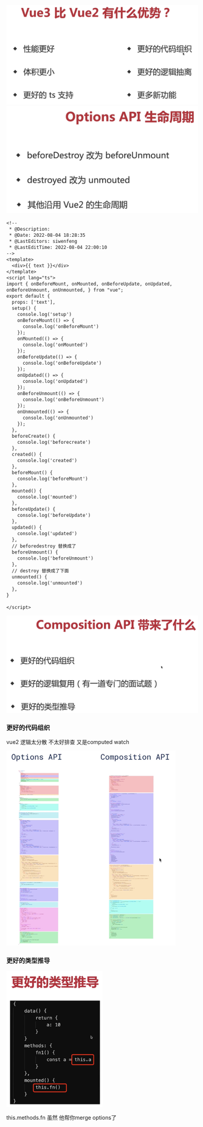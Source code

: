 

<img src="../image/image-20220804181339876.png" alt="image-20220804181339876" style="zoom:50%;" />

<img src="../image/image-20220804181529172.png" alt="image-20220804181529172" style="zoom:50%;" />

```vue
<!--
 * @Description: 
 * @Date: 2022-08-04 18:28:35
 * @LastEditors: siwenfeng
 * @LastEditTime: 2022-08-04 22:00:10
-->
<template>
  <div>{{ text }}</div>
</template>
<script lang="ts">
import { onBeforeMount, onMounted, onBeforeUpdate, onUpdated, onBeforeUnmount, onUnmounted, } from "vue";
export default {
  props: ['text'],
  setup() {
    console.log('setup')
    onBeforeMount(() => {
      console.log('onBeforeMount')
    });
    onMounted(() => {
      console.log('onMounted')
    });
    onBeforeUpdate(() => {
      console.log('onBeforeUpdate')
    });
    onUpdated(() => {
      console.log('onUpdated')
    });
    onBeforeUnmount(() => {
      console.log('onBeforeUnmount')
    });
    onUnmounted(() => {
      console.log('onUnmounted')
    });
  },
  beforeCreate() {
    console.log('beforecreate')
  },
  created() {
    console.log('created')
  },
  beforeMount() {
    console.log('beforeMount')
  },
  mounted() {
    console.log('mounted')
  },
  beforeUpdate() {
    console.log('beforeUpdate')
  },
  updated() {
    console.log('updated')
  },
  // beforedestroy 替换成了
  beforeUnmount() {
    console.log('beforeUnmount')
  },
  // destroy 替换成了下面
  unmounted() {
    console.log('unmounted')
  },
}

</script>
```



<img src="../image/image-20220804220741859.png" alt="image-20220804220741859" style="zoom:50%;" />

### 更好的代码组织

vue2 逻辑太分散 不太好排查 又是computed watch 

<img src="../image/image-20220804220637559.png" alt="image-20220804220637559" style="zoom:50%;" />

### 更好的类型推导

<img src="../image/image-20220804221327022.png" alt="image-20220804221327022" style="zoom:35%;" />

this.methods.fn 虽然 他帮你merge options了





